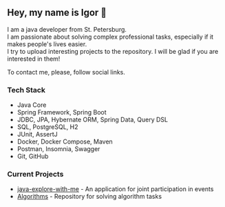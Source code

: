 ## Hey, my name is Igor 👋
I am a java developer from St. Petersburg.  
I am passionate about solving complex professional tasks, especially if it makes people's lives easier.  
I try to upload interesting projects to the repository. I will be glad if you are interested in them!  
  
To contact me, please, follow social links.  

### Tech Stack
*   Java Core 
*   Spring Framework, Spring Boot 
*   JDBC, JPA, Hybernate ORM, Spring Data, Query DSL 
*   SQL, PostgreSQL, H2 
*   JUnit, AssertJ 
*   Docker, Docker Compose, Maven 
*   Postman, Insomnia, Swagger 
*   Git, GitHub 
  
### Current Projects 
* [java-explore-with-me](https://github.com/Iregor/java-explore-with-me) - An application for joint participation in events 
* [Algorithms](https://github.com/Iregor/Algorithms) - Repository for solving algorithm tasks 
